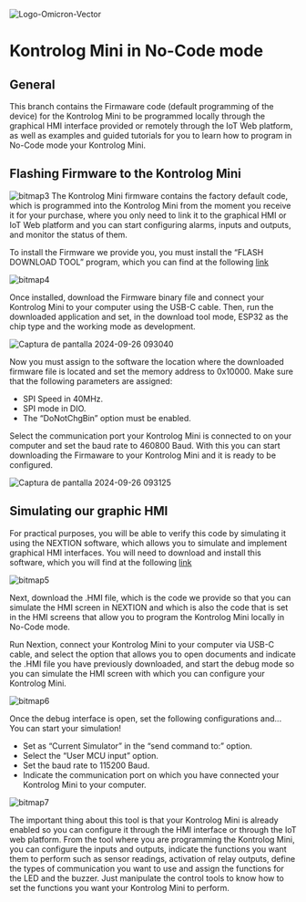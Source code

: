 ![Logo-Omicron-Vector](https://github.com/Omicron-IoT-Solutions/Kontrolog/assets/141452095/1d867a2d-2f0b-40eb-bbb9-566f306320ba)
# Kontrolog Mini in No-Code mode
## General
This branch contains the Firmaware code (default programming of the device) for the Kontrolog Mini to be programmed locally through the graphical HMI interface provided or remotely through the IoT Web platform, as well as examples and guided tutorials for you to learn how to program in No-Code mode your Kontrolog Mini.

## Flashing Firmware to the Kontrolog Mini
![bitmap3](https://github.com/user-attachments/assets/53b01053-544c-4baa-89e1-4f7cb251cfb4)
The Kontrolog Mini firmware contains the factory default code, which is programmed into the Kontrolog Mini from the moment you receive it for your purchase, where you only need to link it to the graphical HMI or IoT Web platform and you can start configuring alarms, inputs and outputs, and monitor the status of them.

To install the Firmware we provide you, you must install the “FLASH DOWNLOAD TOOL” program, which you can find at the following [link](https://www.espressif.com/en/support/download/other-tools)

![bitmap4](https://github.com/user-attachments/assets/b6a006e4-c233-4be9-896f-3023961ebbd6)

Once installed, download the Firmware binary file and connect your Kontrolog Mini to your computer using the USB-C cable. Then, run the downloaded application and set, in the download tool mode, ESP32 as the chip type and the working mode as development. 

![Captura de pantalla 2024-09-26 093040](https://github.com/user-attachments/assets/5428a370-f87d-42e4-8ab8-179a462d1211)

Now you must assign to the software the location where the downloaded firmware file is located and set the memory address to 0x10000. Make sure that the following parameters are assigned:
- SPI Speed in 40MHz.
- SPI mode in DIO.
- The “DoNotChgBin” option must be enabled.
  
Select the communication port your Kontrolog Mini is connected to on your computer and set the baud rate to 460800 Baud. With this you can start downloading the Firmaware to your Kontrolog Mini and it is ready to be configured. 

![Captura de pantalla 2024-09-26 093125](https://github.com/user-attachments/assets/965401de-3623-4b86-984d-8fd21320c8ce)

## Simulating our graphic HMI
For practical purposes, you will be able to verify this code by simulating it using the NEXTION software, which allows you to simulate and implement graphical HMI interfaces. You will need to download and install this software, which you will find at the following [link](https://nextion.tech/nextion-editor/)

![bitmap5](https://github.com/user-attachments/assets/474b78f5-1276-4cc6-bcec-e282d71e6dc2)

Next, download the .HMI file, which is the code we provide so that you can simulate the HMI screen in NEXTION and which is also the code that is set in the HMI screens that allow you to program the Kontrolog Mini locally in No-Code mode.

Run Nextion, connect your Kontrolog Mini to your computer via USB-C cable, and select the option that allows you to open documents and indicate the .HMI file you have previously downloaded, and start the debug mode so you can simulate the HMI screen with which you can configure your Kontrolog Mini.

![bitmap6](https://github.com/user-attachments/assets/fedb8984-fed5-4dcf-bad6-4c01200c403d)

Once the debug interface is open, set the following configurations and... You can start your simulation!
- Set as “Current Simulator” in the “send command to:” option.
- Select the “User MCU input” option.
- Set the baud rate to 115200 Baud.
- Indicate the communication port on which you have connected your Kontrolog Mini to your computer.

![bitmap7](https://github.com/user-attachments/assets/2e8c4f9a-6de7-4317-ac4f-9b77bf4a5ec1)

The important thing about this tool is that your Kontrolog Mini is already enabled so you can configure it through the HMI interface or through the IoT web platform. From the tool where you are programming the Kontrolog Mini, you can configure the inputs and outputs, indicate the functions you want them to perform such as sensor readings, activation of relay outputs, define the types of communication you want to use and assign the functions for the LED and the buzzer. Just manipulate the control tools to know how to set the functions you want your Kontrolog Mini to perform.

